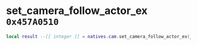 # set_camera_follow_actor_ex `0x457A0510`

```lua
local result --[[ integer ]] = natives.cam.set_camera_follow_actor_ex(_unk0 --[[ integer ]], _unk1 --[[ integer ]])
```